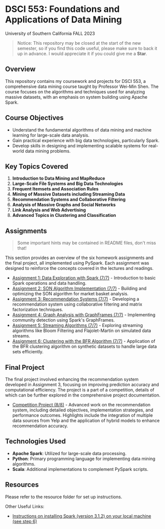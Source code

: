 
# DSCI 553: Foundations and Applications of Data Mining

University of Southern California FALL 2023

> Notice: This repository may be closed at the start of the new semester, so if you find this code useful, please make sure to back it up in advance. I would appreciate it if you could give me a **Star**.

## Overview

This repository contains my coursework and projects for DSCI 553, a comprehensive data mining course taught by Professor Wei-Min Shen. The course focuses on the algorithms and techniques used for analyzing massive datasets, with an emphasis on system building using Apache Spark.

## Course Objectives

- Understand the fundamental algorithms of data mining and machine learning for large-scale data analysis.
- Gain practical experience with big data technologies, particularly Spark.
- Develop skills in designing and implementing scalable systems for real-world data mining problems.

## Key Topics Covered

1. **Introduction to Data Mining and MapReduce**
2. **Large-Scale File Systems and Big Data Technologies**
3. **Frequent Itemsets and Association Rules**
4. **Mining of Massive Datasets including Streaming Data**
5. **Recommendation Systems and Collaborative Filtering**
6. **Analysis of Massive Graphs and Social Networks**
7. **Link Analysis and Web Advertising**
8. **Advanced Topics in Clustering and Classification**

## Assignments

> Some important hints may be contained in README files, don't miss that!

This section provides an overview of the six homework assignments and the final project, all implemented using PySpark. Each assignment was designed to reinforce the concepts covered in the lectures and readings.

- [Assignment 1: Data Exploration with Spark (7/7)](Assignments/Assignment1/README.md) - Introduction to basic Spark operations and data handling.
- [Assignment 2: SON Algorithm Implementation (7/7)](Assignments/Assignment2/README.md) - Building and optimizing the SON algorithm for market basket analysis. 
- [Assignment 3: Recommendation Systems (7/7)](Assignments/Assignment3/README.md) - Developing a recommendation system using collaborative filtering and matrix factorization techniques.
- [Assignment 4: Graph Analysis with GraphFrames (7/7)](Assignments/Assignment4/README.md) - Implementing community detection using Spark's GraphFrames.
- [Assignment 5: Streaming Algorithms (7/7)](Assignments/Assignment5/README.md) - Exploring streaming algorithms like Bloom Filtering and Flajolet-Martin on simulated data streams.
- [Assignment 6: Clustering with the BFR Algorithm (7/7)](Assignments/Assignment6/README.md) - Application of the BFR clustering algorithm on synthetic datasets to handle large data sets efficiently.

## Final Project

The final project involved enhancing the recommendation system developed in Assignment 3, focusing on improving prediction accuracy and computational efficiency. The project is a part of a competition, details of which can be further explored in the comprehensive project documentation.

- [Competition Project (8/8)](Assignments/Competition/README.md) - Advanced work on the recommendation system, including detailed objectives, implementation strategies, and performance outcomes. Highlights include the integration of multiple data sources from Yelp and the application of hybrid models to enhance recommendation accuracy.

## Technologies Used

- **Apache Spark**: Utilized for large-scale data processing.
- **Python**: Primary programming language for implementing data mining algorithms.
- **Scala**: Additional implementations to complement PySpark scripts.

## Resources

Please refer to the resource folder for set up instructions.

Other Useful Links:

- [Instructions on installing Spark (version 3.1.2) on your local machine (see step 6)](https://www.simplilearn.com/tutorials/apache-spark-tutorial/install-spark)

